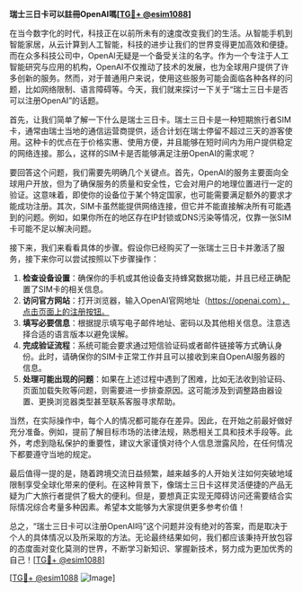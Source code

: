 **瑞士三日卡可以註冊OpenAI嗎[[TG💪+ @esim1088](https://t.me/s/esim1088)]**

在当今数字化的时代，科技正在以前所未有的速度改变我们的生活。从智能手机到智能家居，从云计算到人工智能，科技的进步让我们的世界变得更加高效和便捷。而在众多科技公司中，OpenAI无疑是一个备受关注的名字。作为一个专注于人工智能研究与应用的机构，OpenAI不仅推动了技术的发展，也为全球用户提供了许多创新的服务。然而，对于普通用户来说，使用这些服务可能会面临各种各样的问题，比如网络限制、语言障碍等。今天，我们就来探讨一下关于“瑞士三日卡是否可以注册OpenAI”的话题。

首先，让我们简单了解一下什么是瑞士三日卡。瑞士三日卡是一种短期旅行者SIM卡，通常由瑞士当地的通信运营商提供，适合计划在瑞士停留不超过三天的游客使用。这种卡的优点在于价格实惠、使用方便，并且能够在短时间内为用户提供稳定的网络连接。那么，这样的SIM卡是否能够满足注册OpenAI的需求呢？

要回答这个问题，我们需要先明确几个关键点。首先，OpenAI的服务主要面向全球用户开放，但为了确保服务的质量和安全性，它会对用户的地理位置进行一定的验证。这意味着，即使你的设备位于某个特定国家，也可能需要满足额外的要求才能成功注册。其次，SIM卡虽然能提供网络连接，但它并不能直接解决所有可能遇到的问题。例如，如果你所在的地区存在IP封锁或DNS污染等情况，仅靠一张SIM卡可能不足以解决问题。

接下来，我们来看看具体的步骤。假设你已经购买了一张瑞士三日卡并激活了服务，接下来你可以尝试按照以下步骤操作：

1. **检查设备设置**：确保你的手机或其他设备支持蜂窝数据功能，并且已经正确配置了SIM卡的相关信息。
2. **访问官方网站**：打开浏览器，输入OpenAI官网地址（https://openai.com），点击页面上的注册按钮。
3. **填写必要信息**：根据提示填写电子邮件地址、密码以及其他相关信息。注意选择合适的语言版本以避免误解。
4. **完成验证流程**：系统可能会要求通过短信验证码或者邮件链接等方式确认身份。此时，请确保你的SIM卡正常工作并且可以接收到来自OpenAI服务器的信息。
5. **处理可能出现的问题**：如果在上述过程中遇到了困难，比如无法收到验证码、页面加载失败等问题，则需要进一步排查原因。这可能涉及到调整路由器设置、更换浏览器类型甚至联系客服寻求帮助。

当然，在实际操作中，每个人的情况都可能存在差异。因此，在开始之前最好做好充分准备。例如，提前了解目标市场的法律法规，熟悉相关工具和技术手段等。此外，考虑到隐私保护的重要性，建议大家谨慎对待个人信息泄露风险，在任何情况下都要遵守当地的规定。

最后值得一提的是，随着跨境交流日益频繁，越来越多的人开始关注如何突破地域限制享受全球化带来的便利。在这种背景下，像瑞士三日卡这样灵活便捷的产品无疑为广大旅行者提供了极大的便利。但是，要想真正实现无障碍访问还需要结合实际情况综合考量多种因素。希望本文能够为大家提供更多参考价值！

总之，“瑞士三日卡可以注册OpenAI吗”这个问题并没有绝对的答案，而是取决于个人的具体情况以及所采取的方法。无论最终结果如何，我们都应该秉持开放包容的态度面对变化莫测的世界，不断学习新知识、掌握新技术，努力成为更加优秀的自己！[[TG💪+ @esim1088](https://t.me/s/esim1088)]

[[TG💪+ @esim1088](https://t.me/s/esim1088) ![Image](https://i.postimg.cc/4NQfJmqS/Snipaste-2025-05-13-00-14-12.png)]